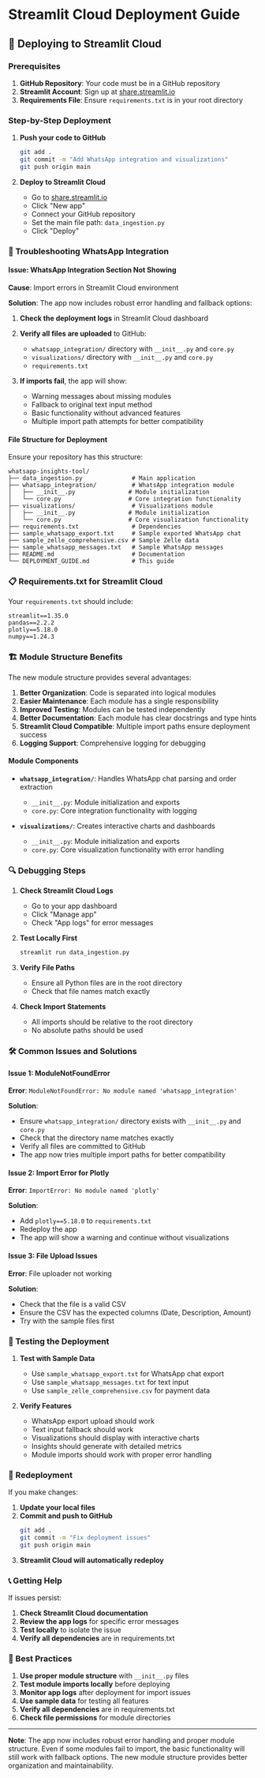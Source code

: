 # Streamlit Cloud Deployment Guide

## 🚀 Deploying to Streamlit Cloud

### Prerequisites
1. **GitHub Repository**: Your code must be in a GitHub repository
2. **Streamlit Account**: Sign up at [share.streamlit.io](https://share.streamlit.io)
3. **Requirements File**: Ensure `requirements.txt` is in your root directory

### Step-by-Step Deployment

1. **Push your code to GitHub**
   ```bash
   git add .
   git commit -m "Add WhatsApp integration and visualizations"
   git push origin main
   ```

2. **Deploy to Streamlit Cloud**
   - Go to [share.streamlit.io](https://share.streamlit.io)
   - Click "New app"
   - Connect your GitHub repository
   - Set the main file path: `data_ingestion.py`
   - Click "Deploy"

### 🔧 Troubleshooting WhatsApp Integration

#### Issue: WhatsApp Integration Section Not Showing

**Cause**: Import errors in Streamlit Cloud environment

**Solution**: The app now includes robust error handling and fallback options:

1. **Check the deployment logs** in Streamlit Cloud dashboard
2. **Verify all files are uploaded** to GitHub:
   - `whatsapp_integration/` directory with `__init__.py` and `core.py`
   - `visualizations/` directory with `__init__.py` and `core.py`
   - `requirements.txt`

3. **If imports fail**, the app will show:
   - Warning messages about missing modules
   - Fallback to original text input method
   - Basic functionality without advanced features
   - Multiple import path attempts for better compatibility

#### File Structure for Deployment

Ensure your repository has this structure:
```
whatsapp-insights-tool/
├── data_ingestion.py              # Main application
├── whatsapp_integration/          # WhatsApp integration module
│   ├── __init__.py               # Module initialization
│   └── core.py                   # Core integration functionality
├── visualizations/                # Visualizations module
│   ├── __init__.py               # Module initialization
│   └── core.py                   # Core visualization functionality
├── requirements.txt               # Dependencies
├── sample_whatsapp_export.txt     # Sample exported WhatsApp chat
├── sample_zelle_comprehensive.csv # Sample Zelle data
├── sample_whatsapp_messages.txt   # Sample WhatsApp messages
├── README.md                      # Documentation
└── DEPLOYMENT_GUIDE.md            # This guide
```

### 📋 Requirements.txt for Streamlit Cloud

Your `requirements.txt` should include:
```
streamlit==1.35.0
pandas==2.2.2
plotly==5.18.0
numpy==1.24.3
```

### 🏗️ Module Structure Benefits

The new module structure provides several advantages:

1. **Better Organization**: Code is separated into logical modules
2. **Easier Maintenance**: Each module has a single responsibility
3. **Improved Testing**: Modules can be tested independently
4. **Better Documentation**: Each module has clear docstrings and type hints
5. **Streamlit Cloud Compatible**: Multiple import paths ensure deployment success
6. **Logging Support**: Comprehensive logging for debugging

#### Module Components

- **`whatsapp_integration/`**: Handles WhatsApp chat parsing and order extraction
  - `__init__.py`: Module initialization and exports
  - `core.py`: Core integration functionality with logging

- **`visualizations/`**: Creates interactive charts and dashboards
  - `__init__.py`: Module initialization and exports
  - `core.py`: Core visualization functionality with error handling

### 🔍 Debugging Steps

1. **Check Streamlit Cloud Logs**
   - Go to your app dashboard
   - Click "Manage app"
   - Check "App logs" for error messages

2. **Test Locally First**
   ```bash
   streamlit run data_ingestion.py
   ```

3. **Verify File Paths**
   - Ensure all Python files are in the root directory
   - Check that file names match exactly

4. **Check Import Statements**
   - All imports should be relative to the root directory
   - No absolute paths should be used

### 🛠️ Common Issues and Solutions

#### Issue 1: ModuleNotFoundError
**Error**: `ModuleNotFoundError: No module named 'whatsapp_integration'`

**Solution**: 
- Ensure `whatsapp_integration/` directory exists with `__init__.py` and `core.py`
- Check that the directory name matches exactly
- Verify all files are committed to GitHub
- The app now tries multiple import paths for better compatibility

#### Issue 2: Import Error for Plotly
**Error**: `ImportError: No module named 'plotly'`

**Solution**:
- Add `plotly==5.18.0` to `requirements.txt`
- Redeploy the app
- The app will show a warning and continue without visualizations

#### Issue 3: File Upload Issues
**Error**: File uploader not working

**Solution**:
- Check that the file is a valid CSV
- Ensure the CSV has the expected columns (Date, Description, Amount)
- Try with the sample files first

### 📱 Testing the Deployment

1. **Test with Sample Data**
   - Use `sample_whatsapp_export.txt` for WhatsApp chat export
   - Use `sample_whatsapp_messages.txt` for text input
   - Use `sample_zelle_comprehensive.csv` for payment data

2. **Verify Features**
   - WhatsApp export upload should work
   - Text input fallback should work
   - Visualizations should display with interactive charts
   - Insights should generate with detailed metrics
   - Module imports should work with proper error handling

### 🔄 Redeployment

If you make changes:
1. **Update your local files**
2. **Commit and push to GitHub**
   ```bash
   git add .
   git commit -m "Fix deployment issues"
   git push origin main
   ```
3. **Streamlit Cloud will automatically redeploy**

### 📞 Getting Help

If issues persist:
1. **Check Streamlit Cloud documentation**
2. **Review the app logs** for specific error messages
3. **Test locally** to isolate the issue
4. **Verify all dependencies** are in requirements.txt

### 🎯 Best Practices

1. **Use proper module structure** with `__init__.py` files
2. **Test module imports locally** before deploying
3. **Monitor app logs** after deployment for import issues
4. **Use sample data** for testing all features
5. **Verify all dependencies** are in requirements.txt
6. **Check file permissions** for module directories

---

**Note**: The app now includes robust error handling and proper module structure. Even if some modules fail to import, the basic functionality will still work with fallback options. The new module structure provides better organization and maintainability. 